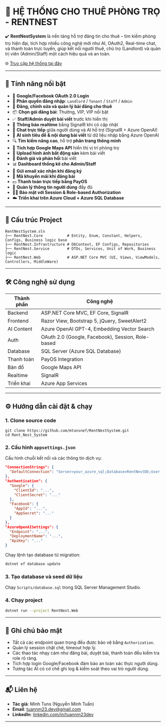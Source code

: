 # 🏡 HỆ THỐNG CHO THUÊ PHÒNG TRỌ - RENTNEST

✔️ **RentNestSystem** là nền tảng hỗ trợ đăng tin cho thuê – tìm kiếm phòng trọ hiện đại, tích hợp nhiều công nghệ mới như AI, OAuth2, Real-time chat, và thanh toán trực tuyến, giúp kết nối người thuê, chủ trọ (Landlord) và quản trị viên (Admin/Staff) một cách hiệu quả và an toàn.

🌐 [Truy cập hệ thống tại đây](https://bluedreamhouse.runasp.net)

---

## 🚀 Tính năng nổi bật

- 🔐 **Google/Facebook OAuth 2.0 Login**  
- 👤 **Phân quyền đăng nhập**: `Landlord` / `Tenant` / `Staff` / `Admin`  
- 📄 **Đăng, chỉnh sửa và quản lý bài đăng cho thuê**  
- 📦 **Chọn gói đăng bài**: Thường, VIP, VIP nổi bật  
- ✅ **Staff/Admin duyệt bài viết** trước khi hiển thị  
- 🔔 **Thông báo realtime** bằng SignalR khi có cập nhật  
- 💬 **Chat trực tiếp** giữa người dùng và AI hỗ trợ (SignalR + Azure OpenAI)  
- 🧠 **AI sinh tiêu đề & nội dung bài viết** từ dữ liệu nhập bằng Azure OpenAI  
- 🔍 **Tìm kiếm nâng cao**, hỗ trợ **phân trang thông minh**  
- 📍 **Tích hợp Google Maps API** hiển thị vị trí phòng trọ  
- 📸 **Upload hình ảnh bất động sản** kèm bài viết  
- 💬 **Đánh giá và phản hồi** bài viết  
- 📊 **Dashboard thống kê cho Admin/Staff**  
- 🧾 **Gửi email xác nhận khi đăng ký**  
- 🎁 **Mã khuyến mãi khi đăng bài**  
- 💵 **Thanh toán trực tiếp bằng PayOS**  
- 👥 **Quản lý thông tin người dùng** đầy đủ  
- 🕵️‍♂️ **Bảo mật với Session & Role-based Authorization**  
- ☁️ **Triển khai trên Azure Cloud + Azure SQL Database**

---

## 🧱 Cấu trúc Project

````
RentNestSystem.sln
├── RentNest.Core           # Entity, Enum, Constant, Helpers, Configs, Business logic base
├── RentNest.Infrastructure # DbContext, EF Configs, Repositories
├── RentNest.Service        # DTOs, Services, Unit of Work, Business logic
├── RentNest.Web            # ASP.NET Core MVC (UI, Views, ViewModels, Controllers, MiddleWare)
````

---

## 🛠️ Công nghệ sử dụng

| Thành phần | Công nghệ |
|-----------|-----------|
| Backend   | ASP.NET Core MVC, EF Core, SignalR |
| Frontend  | Razor View, Bootstrap 5, jQuery, SweetAlert2 |
| AI Content | Azure OpenAI GPT-4, Embedding Vector Search |
| Auth      | OAuth 2.0 (Google, Facebook), Session, Role-based |
| Database  | SQL Server (Azure SQL Database) |
| Thanh toán | PayOS Integration |
| Bản đồ    | Google Maps API |
| Realtime  | SignalR |
| Triển khai | Azure App Services |

---

## ⚙️ Hướng dẫn cài đặt & chạy

### 1. Clone source code

````
git clone https://github.com/mtunsnef/RentNestSystem.git
cd Rent_Nest_System
````

### 2. Cấu hình `appsettings.json`

Cấu hình chuỗi kết nối và các thông tin dịch vụ:

```json
"ConnectionStrings": {
  "DefaultConnection": "Server=your_azure_sql;Database=RentNestDb;User Id=...;Password=...;"
},
"Authentication": {
  "Google": {
    "ClientId": "...",
    "ClientSecret": "..."
  },
  "Facebook": {
    "AppId": "...",
    "AppSecret": "..."
  }
},
"AzureOpenAISettings": {
  "Endpoint": "...",
  "DeploymentName": "...",
  "ApiKey": "..."
}
```

Chạy lệnh tạo database từ migration:

```bash
dotnet ef database update
```

### 3. Tạo database và seed dữ liệu

Chạy `Scripts/database.sql` trong SQL Server Management Studio.

### 4. Chạy project

```bash
dotnet run --project RentNest.Web
```

---

## 🔐 Ghi chú bảo mật

* Tất cả các endpoint quan trọng đều được bảo vệ bằng `Authorization`.
* Quản lý session chặt chẽ, timeout hợp lý.
* Các thao tác nhạy cảm như đăng bài, duyệt bài, thanh toán đều kiểm tra role rõ ràng.
* Tích hợp login Google/Facebook đảm bảo an toàn xác thực người dùng.
* Tương tác AI có cơ chế ghi log & kiểm soát theo vai trò người dùng.
---

## 📬 Liên hệ

* **Tác giả**: Minh Tuns (Nguyễn Minh Tuấn)
* **Email**: [tuannm23.dev@gmail.com](mailto:tuannm23.dev@gmail.com)
* **LinkedIn**: [linkedin.com/in/tuannm23dev](https://www.linkedin.com/in/tuannm23dev)

---
